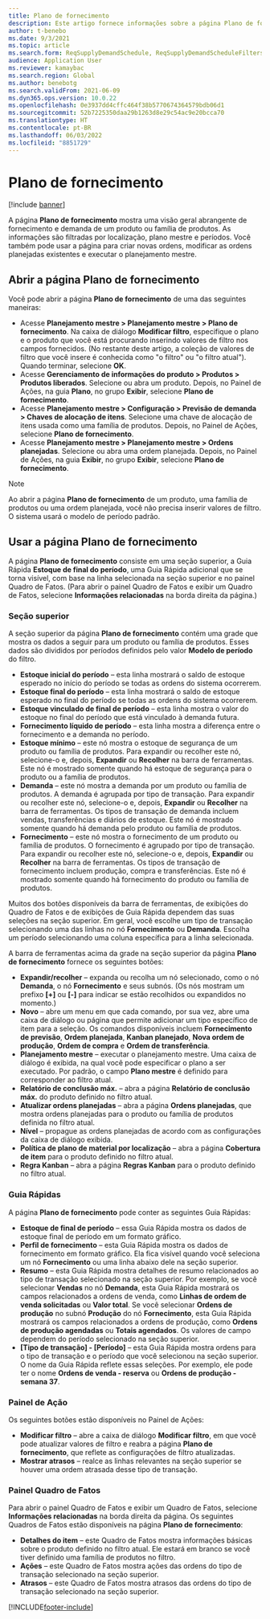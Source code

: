 ```yaml
---
title: Plano de fornecimento
description: Este artigo fornece informações sobre a página Plano de fornecimento e seus recursos.
author: t-benebo
ms.date: 9/3/2021
ms.topic: article
ms.search.form: ReqSupplyDemandSchedule, ReqSupplyDemandScheduleFilters, ReqSupplyDemandItemDetails, ReqTransFuturesActionsPart, ReqSupplyDemandOverviewLegendPart
audience: Application User
ms.reviewer: kamaybac
ms.search.region: Global
ms.author: benebotg
ms.search.validFrom: 2021-06-09
ms.dyn365.ops.version: 10.0.22
ms.openlocfilehash: 0e3937dd4cffc464f38b5770674364579bdb06d1
ms.sourcegitcommit: 52b7225350daa29b1263d8e29c54ac9e20bcca70
ms.translationtype: HT
ms.contentlocale: pt-BR
ms.lasthandoff: 06/03/2022
ms.locfileid: "8851729"
---
```

# <a name="supply-schedule"></a>Plano de fornecimento

[!include [banner](../includes/banner.md)]

A página **Plano de fornecimento** mostra uma visão geral abrangente de fornecimento e demanda de um produto ou família de produtos. As informações são filtradas por localização, plano mestre e períodos. Você também pode usar a página para criar novas ordens, modificar as ordens planejadas existentes e executar o planejamento mestre.

## <a name="open-the-supply-schedule-page"></a>Abrir a página Plano de fornecimento

Você pode abrir a página **Plano de fornecimento** de uma das seguintes maneiras:

- Acesse **Planejamento mestre \> Planejamento mestre \> Plano de fornecimento**. Na caixa de diálogo **Modificar filtro**, especifique o plano e o produto que você está procurando inserindo valores de filtro nos campos fornecidos. (No restante deste artigo, a coleção de valores de filtro que você insere é conhecida como "o filtro" ou "o filtro atual"). Quando terminar, selecione **OK**.
- Acesse **Gerenciamento de informações do produto \> Produtos \> Produtos liberados**. Selecione ou abra um produto. Depois, no Painel de Ações, na guia **Plano**, no grupo **Exibir**, selecione **Plano de fornecimento**.
- Acesse **Planejamento mestre \> Configuração \> Previsão de demanda \> Chaves de alocação de itens**. Selecione uma chave de alocação de itens usada como uma família de produtos. Depois, no Painel de Ações, selecione **Plano de fornecimento**.
- Acesse **Planejamento mestre \> Planejamento mestre \> Ordens planejadas**. Selecione ou abra uma ordem planejada. Depois, no Painel de Ações, na guia **Exibir**, no grupo **Exibir**, selecione **Plano de fornecimento**.

> [!NOTE]
> Ao abrir a página **Plano de fornecimento** de um produto, uma família de produtos ou uma ordem planejada, você não precisa inserir valores de filtro. O sistema usará o modelo de período padrão.

## <a name="use-the-supply-schedule-page"></a>Usar a página Plano de fornecimento

A página **Plano de fornecimento** consiste em uma seção superior, a Guia Rápida **Estoque de final do período**, uma Guia Rápida adicional que se torna visível, com base na linha selecionada na seção superior e no painel Quadro de Fatos. (Para abrir o painel Quadro de Fatos e exibir um Quadro de Fatos, selecione **Informações relacionadas** na borda direita da página.)

### <a name="upper-section"></a>Seção superior

A seção superior da página **Plano de fornecimento** contém uma grade que mostra os dados a seguir para um produto ou família de produtos. Esses dados são divididos por períodos definidos pelo valor **Modelo de período** do filtro.

- **Estoque inicial do período** – esta linha mostrará o saldo de estoque esperado no início do período se todas as ordens do sistema ocorrerem.
- **Estoque final do período** – esta linha mostrará o saldo de estoque esperado no final do período se todas as ordens do sistema ocorrerem.
- **Estoque vinculado de final de período** – esta linha mostra o valor do estoque no final do período que está vinculado à demanda futura.
- **Fornecimento líquido de período** – esta linha mostra a diferença entre o fornecimento e a demanda no período.
- **Estoque mínimo** – este nó mostra o estoque de segurança de um produto ou família de produtos. Para expandir ou recolher este nó, selecione-o e, depois, **Expandir** ou **Recolher** na barra de ferramentas. Este nó é mostrado somente quando há estoque de segurança para o produto ou a família de produtos.
- **Demanda** – este nó mostra a demanda por um produto ou família de produtos. A demanda é agrupada por tipo de transação. Para expandir ou recolher este nó, selecione-o e, depois, **Expandir** ou **Recolher** na barra de ferramentas. Os tipos de transação de demanda incluem vendas, transferências e diários de estoque. Este nó é mostrado somente quando há demanda pelo produto ou família de produtos.
- **Fornecimento** – este nó mostra o fornecimento de um produto ou família de produtos. O fornecimento é agrupado por tipo de transação. Para expandir ou recolher este nó, selecione-o e, depois, **Expandir** ou **Recolher** na barra de ferramentas. Os tipos de transação de fornecimento incluem produção, compra e transferências. Este nó é mostrado somente quando há fornecimento do produto ou família de produtos.

Muitos dos botões disponíveis da barra de ferramentas, de exibições do Quadro de Fatos e de exibições de Guia Rápida dependem das suas seleções na seção superior. Em geral, você escolhe um tipo de transação selecionando uma das linhas no nó **Fornecimento** ou **Demanda**. Escolha um período selecionando uma coluna específica para a linha selecionada.

A barra de ferramentas acima da grade na seção superior da página **Plano de fornecimento** fornece os seguintes botões:

- **Expandir/recolher** – expanda ou recolha um nó selecionado, como o nó **Demanda**, o nó **Fornecimento** e seus subnós. (Os nós mostram um prefixo **\[+\]** ou **\[-\]** para indicar se estão recolhidos ou expandidos no momento.)
- **Novo** – abre um menu em que cada comando, por sua vez, abre uma caixa de diálogo ou página que permite adicionar um tipo específico de item para a seleção. Os comandos disponíveis incluem **Fornecimento de previsão**, **Ordem planejada**, **Kanban planejado**, **Nova ordem de produção**, **Ordem de compra** e **Ordem de transferência**.
- **Planejamento mestre** – executar o planejamento mestre. Uma caixa de diálogo é exibida, na qual você pode especificar o plano a ser executado. Por padrão, o campo **Plano mestre** é definido para corresponder ao filtro atual.
- **Relatório de conclusão máx.** – abra a página **Relatório de conclusão máx.** do produto definido no filtro atual.
- **Atualizar ordens planejadas** – abra a página **Ordens planejadas**, que mostra ordens planejadas para o produto ou família de produtos definida no filtro atual.
- **Nível** – propague as ordens planejadas de acordo com as configurações da caixa de diálogo exibida.
- **Política de plano de material por localização** – abra a página **Cobertura de item** para o produto definido no filtro atual.
- **Regra Kanban** – abra a página **Regras Kanban** para o produto definido no filtro atual.

### <a name="fasttabs"></a>Guia Rápidas

A página **Plano de fornecimento** pode conter as seguintes Guia Rápidas:

- **Estoque de final de período** – essa Guia Rápida mostra os dados de estoque final de período em um formato gráfico.
- **Perfil de fornecimento** – esta Guia Rápida mostra os dados de fornecimento em formato gráfico. Ela fica visível quando você seleciona um nó **Fornecimento** ou uma linha abaixo dele na seção superior.
- **Resumo** – esta Guia Rápida mostra detalhes de resumo relacionados ao tipo de transação selecionado na seção superior. Por exemplo, se você selecionar **Vendas** no nó **Demanda**, esta Guia Rápida mostrará os campos relacionados a ordens de venda, como **Linhas de ordem de venda solicitadas** ou **Valor total**. Se você selecionar **Ordens de produção** no subnó **Produção** do nó **Fornecimento**, esta Guia Rápida mostrará os campos relacionados a ordens de produção, como **Ordens de produção agendadas** ou **Totais agendados**. Os valores de campo dependem do período selecionado na seção superior. 
- **\[Tipo de transação\] - \[Período\]** – esta Guia Rápida mostra ordens para o tipo de transação e o período que você selecionou na seção superior. O nome da Guia Rápida reflete essas seleções. Por exemplo, ele pode ter o nome **Ordens de venda - reserva** ou **Ordens de produção - semana 37**.

### <a name="action-pane"></a>Painel de Ação

Os seguintes botões estão disponíveis no Painel de Ações:

- **Modificar filtro** – abre a caixa de diálogo **Modificar filtro**, em que você pode atualizar valores de filtro e reabra a página **Plano de fornecimento**, que reflete as configurações de filtro atualizadas.
- **Mostrar atrasos** – realce as linhas relevantes na seção superior se houver uma ordem atrasada desse tipo de transação.

### <a name="factbox-pane"></a>Painel Quadro de Fatos

Para abrir o painel Quadro de Fatos e exibir um Quadro de Fatos, selecione **Informações relacionadas** na borda direita da página. Os seguintes Quadros de Fatos estão disponíveis na página **Plano de fornecimento**:

- **Detalhes do item** – este Quadro de Fatos mostra informações básicas sobre o produto definido no filtro atual. Ele estará em branco se você tiver definido uma família de produtos no filtro.
- **Ações** – este Quadro de Fatos mostra ações das ordens do tipo de transação selecionado na seção superior.
- **Atrasos** – este Quadro de Fatos mostra atrasos das ordens do tipo de transação selecionado na seção superior.

[!INCLUDE[footer-include](../../includes/footer-banner.md)]
